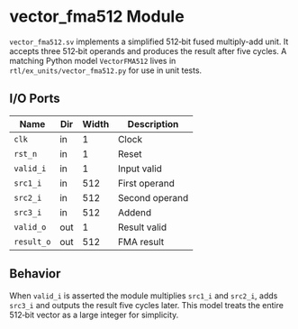 # vector_fma512 Module

`vector_fma512.sv` implements a simplified 512‑bit fused multiply-add unit. It
accepts three 512‑bit operands and produces the result after five cycles. A
matching Python model `VectorFMA512` lives in `rtl/ex_units/vector_fma512.py`
for use in unit tests.

## I/O Ports

| Name | Dir | Width | Description |
|------|-----|-------|-------------|
| `clk` | in | 1 | Clock |
| `rst_n` | in | 1 | Reset |
| `valid_i` | in | 1 | Input valid |
| `src1_i` | in | 512 | First operand |
| `src2_i` | in | 512 | Second operand |
| `src3_i` | in | 512 | Addend |
| `valid_o` | out | 1 | Result valid |
| `result_o` | out | 512 | FMA result |

## Behavior

When `valid_i` is asserted the module multiplies `src1_i` and `src2_i`, adds
`src3_i` and outputs the result five cycles later. This model treats the entire
512‑bit vector as a large integer for simplicity.
